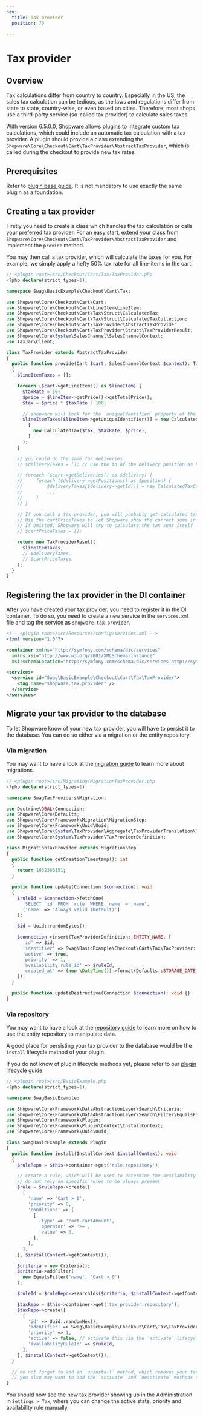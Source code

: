 ```yaml
---
nav:
  title: Tax provider
  position: 70

---
```


# Tax provider

## Overview

Tax calculations differ from country to country. Especially in the US, the sales tax calculation can be tedious, as the laws and regulations differ from state to state, country-wise, or even based on cities. Therefore, most shops use a third-party service (so-called tax provider) to calculate sales taxes.

With version 6.5.0.0, Shopware allows plugins to integrate custom tax calculations, which could include an automatic tax calculation with a tax provider. A plugin should provide a class extending the `Shopware\Core\Checkout\Cart\TaxProvider\AbstractTaxProvider`, which is called during the checkout to provide new tax rates.

## Prerequisites

Refer to [plugin base guide](../../plugin-base-guide). It is not mandatory to use exactly the same plugin as a foundation.

## Creating a tax provider

Firstly you need to create a class which handles the tax calculation or calls your preferred tax provider. For an easy start, extend your class from `Shopware\Core\Checkout\Cart\TaxProvider\AbstractTaxProvider` and implement the `provide` method.

You may then call a tax provider, which will calculate the taxes for you. For example, we simply apply a hefty 50% tax rate for all line-items in the cart.

```php
// <plugin root>/src/Checkout/Cart/Tax/TaxProvider.php
<?php declare(strict_types=1);

namespace Swag\BasicExample\Checkout\Cart\Tax;

use Shopware\Core\Checkout\Cart\Cart;
use Shopware\Core\Checkout\Cart\LineItem\LineItem;
use Shopware\Core\Checkout\Cart\Tax\Struct\CalculatedTax;
use Shopware\Core\Checkout\Cart\Tax\Struct\CalculatedTaxCollection;
use Shopware\Core\Checkout\Cart\TaxProvider\AbstractTaxProvider;
use Shopware\Core\Checkout\Cart\TaxProvider\Struct\TaxProviderResult;
use Shopware\Core\System\SalesChannel\SalesChannelContext;
use TaxJar\Client;

class TaxProvider extends AbstractTaxProvider
{
  public function provide(Cart $cart, SalesChannelContext $context): TaxProviderResult
  {
    $lineItemTaxes = [];

    foreach ($cart->getLineItems() as $lineItem) {
      $taxRate = 50;
      $price = $lineItem->getPrice()->getTotalPrice();
      $tax = $price * $taxRate / 100;

      // shopware will look for the `uniqueIdentifier` property of the lineItem to identify this lineItem even in nested-line-item structures
      $lineItemTaxes[$lineItem->getUniqueIdentifier()] = new CalculatedTaxCollection(
        [
          new CalculatedTax($tax, $taxRate, $price),
        ]
      );
    }

    // you could do the same for deliveries
    // $deliveryTaxes = []; // use the id of the delivery position as keys, if you want to transmit delivery taxes

    // foreach ($cart->getDeliveries() as $delivery) {
    //     foreach ($delivery->getPositions() as $position) {
    //         $deliveryTaxes[$delivery->getId()] = new CalculatedTaxCollection(...);
    //         ...
    //     }
    // }

    // If you call a tax provider, you will probably get calculated tax sums for the whole cart
    // Use the cartPriceTaxes to let Shopware show the correct sums in the checkout
    // If omitted, Shopware will try to calculate the tax sums itself
    // $cartPriceTaxes = [];

    return new TaxProviderResult(
      $lineItemTaxes,
      // $deliveryTaxes,
      // $cartPriceTaxes
    );
  }
}
```

## Registering the tax provider in the DI container

After you have created your tax provider, you need to register it in the DI container. To do so, you need to create a new service in the `services.xml` file and tag the service as `shopware.tax.provider`.

```xml
<!-- <plugin root>/src/Resources/config/services.xml -->
<?xml version="1.0"?>

<container xmlns="http://symfony.com/schema/dic/services"
  xmlns:xsi="http://www.w3.org/2001/XMLSchema-instance"
  xsi:schemaLocation="http://symfony.com/schema/dic/services http://symfony.com/schema/dic/services/services-1.0.xsd">

<services>
  <service id="Swag\BasicExample\Checkout\Cart\Tax\TaxProvider">
    <tag name="shopware.tax.provider" />
  </service>
</services>
```

## Migrate your tax provider to the database

To let Shopware know of your new tax provider, you will have to persist it to the database. You can do so either via a migration or the entity repository.

### Via migration

You may want to have a look at the [migration guide](../../plugin-fundamentals/database-migrations) to learn more about migrations.

```php
// <plugin root>/src/Migration/MigrationTaxProvider.php
<?php declare(strict_types=1);

namespace SwagTaxProviders\Migration;

use Doctrine\DBAL\Connection;
use Shopware\Core\Defaults;
use Shopware\Core\Framework\Migration\MigrationStep;
use Shopware\Core\Framework\Uuid\Uuid;
use Shopware\Core\System\TaxProvider\Aggregate\TaxProviderTranslation\TaxProviderTranslationDefinition;
use Shopware\Core\System\TaxProvider\TaxProviderDefinition;

class MigrationTaxProvider extends MigrationStep
{
  public function getCreationTimestamp(): int
  {
    return 1662366151;
  }

  public function update(Connection $connection): void
  {
    $ruleId = $connection->fetchOne(
      'SELECT `id` FROM `rule` WHERE `name` = :name',
      ['name' => 'Always valid (Default)']
    );

    $id = Uuid::randomBytes();

    $connection->insert(TaxProviderDefinition::ENTITY_NAME, [
      'id' => $id,
      'identifier' => Swag\BasicExample\Checkout\Cart\Tax\TaxProvider::class, // your tax provider class
      'active' => true,
      'priority' => 1,
      'availability_rule_id' => $ruleId,
      'created_at' => (new \DateTime())->format(Defaults::STORAGE_DATE_TIME_FORMAT),
    ]);
  }

  public function updateDestructive(Connection $connection): void {}
}
```

### Via repository

You may want to have a look at the [repository guide](../../../../../concepts/framework/data-abstraction-layer#crud-operations) to learn more on how to use the entity repository to manipulate data.

A good place for persisting your tax provider to the database would be the `install` lifecycle method of your plugin.

If you do not know of plugin lifecycle methods yet, please refer to our [plugin lifecycle guide](../../plugin-fundamentals/plugin-lifecycle).

```php
// <plugin root>/src/BasicExample.php
<?php declare(strict_types=1);

namespace SwagBasicExample;

use Shopware\Core\Framework\DataAbstractionLayer\Search\Criteria;
use Shopware\Core\Framework\DataAbstractionLayer\Search\Filter\EqualsFilter;
use Shopware\Core\Framework\Plugin;
use Shopware\Core\Framework\Plugin\Context\InstallContext;
use Shopware\Core\Framework\Uuid\Uuid;

class SwagBasicExample extends Plugin
{
  public function install(InstallContext $installContext): void
  {
    $ruleRepo = $this->container->get('rule.repository');

    // create a rule, which will be used to determine the availability of your tax provider
    // do not rely on specific rules to be always present
    $rule = $ruleRepo->create([
      [
        'name' => 'Cart > 0',
        'priority' => 0,
        'conditions' => [
          [
            'type' => 'cart.cartAmount',
            'operator' => '>=',
            'value' => 0,
          ],
        ],
      ],
    ], $installContext->getContext());

    $criteria = new Criteria();
    $criteria->addFilter(
      new EqualsFilter('name', 'Cart > 0')
    );

    $ruleId = $ruleRepo->searchIds($criteria, $installContext->getContext())->firstId();

    $taxRepo = $this->container->get('tax_provider.repository');
    $taxRepo->create([
      [
        'id' => Uuid::randomHex(),
        'identifier' => Swag\BasicExample\Checkout\Cart\Tax\TaxProvider::class,
        'priority' => 1,
        'active' => false, // activate this via the `activate` lifecycle method
        'availabilityRuleId' => $ruleId,
      ],
    ], $installContext->getContext());
  }

  // do not forget to add an `uninstall` method, which removes your tax providers, when the plugin is uninstalled
  // you also may want to add the `activate` and `deactivate` methods to activate and deactivate the tax providers
}
```

You should now see the new tax provider showing up in the Administration in `Settings > Tax`, where you can change the active state, priority and availability rule manually.
